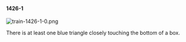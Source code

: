 #### 1426-1
![train-1426-1-0.png](https://github.com/lil-lab/nlvr/raw/master/nlvr/train/images/23/train-1426-1-0.png "train-1426-1-0.png")

There is at least one blue triangle closely touching the bottom of a box.